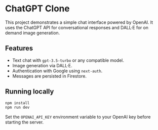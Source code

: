# ChatGPT Clone

This project demonstrates a simple chat interface powered by OpenAI. It uses the ChatGPT API for conversational responses and DALL·E for on demand image generation.

## Features

- Text chat with `gpt-3.5-turbo` or any compatible model.
- Image generation via DALL·E.
- Authentication with Google using `next-auth`.
- Messages are persisted in Firestore.

## Running locally

```bash
npm install
npm run dev
```

Set the `OPENAI_API_KEY` environment variable to your OpenAI key before starting the server.
